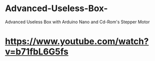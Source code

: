 # Advanced-Useless-Box-
Advanced Useless Box with Arduino Nano and Cd-Rom's Stepper Motor
# https://www.youtube.com/watch?v=b71fbL6G5fs

